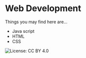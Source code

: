 # Web Development

Things you may find here are...

- Java script
- HTML
- CSS

![License: CC BY 4.0](https://img.shields.io/badge/License-CC%20BY%204.0-lightgrey)


